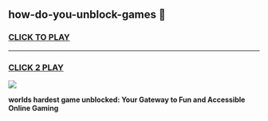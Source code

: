 
## how-do-you-unblock-games 👋
<h3>
<a href="https://premium.freeplayer.one?title=how-do-you-unblock-games&ref=14F">CLICK TO PLAY</a></h3>
<hr>

<h3>
<a href="https://premium.freeplayer.one?title=how-do-you-unblock-games&ref=14F">CLICK 2 PLAY</a>
  
</h3>

<a href="https://premium.freeplayer.one?title=how-do-you-unblock-games&ref=12F/"><img src="https://clearcache.store/games.png"></a>


**worlds hardest game unblocked: Your Gateway to Fun and Accessible Online Gaming**
